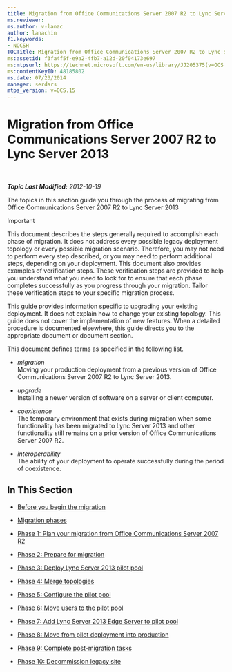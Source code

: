 ```yaml
---
title: Migration from Office Communications Server 2007 R2 to Lync Server 2013
ms.reviewer: 
ms.author: v-lanac
author: lanachin
f1.keywords:
- NOCSH
TOCTitle: Migration from Office Communications Server 2007 R2 to Lync Server 2013
ms:assetid: f3fa4f5f-e9a2-4fb7-a12d-20f04173e697
ms:mtpsurl: https://technet.microsoft.com/en-us/library/JJ205375(v=OCS.15)
ms:contentKeyID: 48185802
ms.date: 07/23/2014
manager: serdars
mtps_version: v=OCS.15
---
```


# Migration from Office Communications Server 2007 R2 to Lync Server 2013

<div data-xmlns="http://www.w3.org/1999/xhtml">

<div class="topic" data-xmlns="http://www.w3.org/1999/xhtml" data-msxsl="urn:schemas-microsoft-com:xslt" data-cs="https://msdn.microsoft.com/">

<div data-asp="https://msdn2.microsoft.com/asp">



</div>

<div id="mainSection">

<div id="mainBody">

<span> </span>

_**Topic Last Modified:** 2012-10-19_

The topics in this section guide you through the process of migrating from Office Communications Server 2007 R2 to Lync Server 2013

<div>


> [!IMPORTANT]  
> This document describes the steps generally required to accomplish each phase of migration. It does not address every possible legacy deployment topology or every possible migration scenario. Therefore, you may not need to perform every step described, or you may need to perform additional steps, depending on your deployment. This document also provides examples of verification steps. These verification steps are provided to help you understand what you need to look for to ensure that each phase completes successfully as you progress through your migration. Tailor these verification steps to your specific migration process.



</div>

This guide provides information specific to upgrading your existing deployment. It does not explain how to change your existing topology. This guide does not cover the implementation of new features. When a detailed procedure is documented elsewhere, this guide directs you to the appropriate document or document section.

This document defines terms as specified in the following list.

  - *migration*  
    Moving your production deployment from a previous version of Office Communications Server 2007 R2 to Lync Server 2013.

<!-- end list -->

  - *upgrade*  
    Installing a newer version of software on a server or client computer.

<!-- end list -->

  - *coexistence*  
    The temporary environment that exists during migration when some functionality has been migrated to Lync Server 2013 and other functionality still remains on a prior version of Office Communications Server 2007 R2.

<!-- end list -->

  - *interoperability*  
    The ability of your deployment to operate successfully during the period of coexistence.

<div>

## In This Section

  - [Before you begin the migration](before-you-begin-the-migration.md)

  - [Migration phases](migration-phases.md)

  - [Phase 1: Plan your migration from Office Communications Server 2007 R2](phase-1-plan-your-migration-from-office-communications-server-2007-r2.md)

  - [Phase 2: Prepare for migration](phase-2-prepare-for-migration.md)

  - [Phase 3: Deploy Lync Server 2013 pilot pool](phase-3-deploy-lync-server-2013-pilot-pool.md)

  - [Phase 4: Merge topologies](phase-4-merge-topologies.md)

  - [Phase 5: Configure the pilot pool](phase-5-configure-the-pilot-pool.md)

  - [Phase 6: Move users to the pilot pool](phase-6-move-users-to-the-pilot-pool.md)

  - [Phase 7: Add Lync Server 2013 Edge Server to pilot pool](phase-7-add-lync-server-2013-edge-server-to-pilot-pool.md)

  - [Phase 8: Move from pilot deployment into production](phase-8-move-from-pilot-deployment-into-production.md)

  - [Phase 9: Complete post-migration tasks](phase-9-complete-post-migration-tasks.md)

  - [Phase 10: Decommission legacy site](phase-10-decommission-legacy-site.md)

</div>

</div>

<span> </span>

</div>

</div>

</div>

